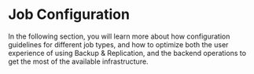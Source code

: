 # Job Configuration
In the following section, you will learn more about how configuration guidelines
for different job types, and how to optimize both the user experience of
using Backup & Replication, and the backend operations to get the most of the
available infrastructure. 
